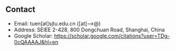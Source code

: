 ## Contact
* Email: tuen\[at\]sjtu.edu.cn (\[at\]-->@)
* Address: SEIEE 2-428, 800 Dongchuan Road, Shanghai, China
* Google Scholar: https://scholar.google.com/citations?user=TDg-0cQAAAAJ&hl=en
